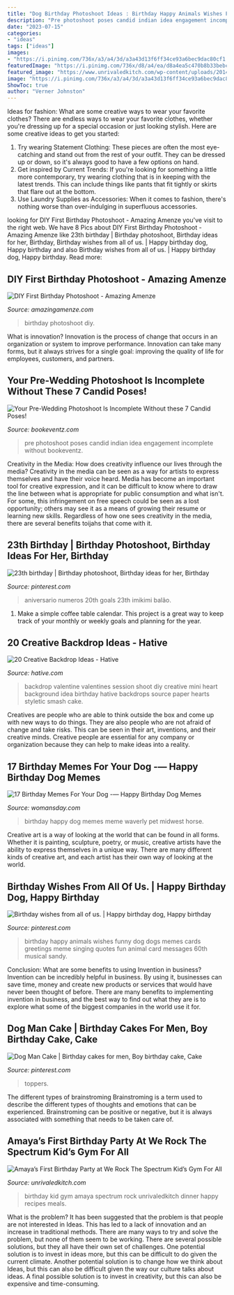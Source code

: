 ```yaml
---
title: "Dog Birthday Photoshoot Ideas : Birthday Happy Animals Wishes Funny Dog Dogs Memes Cards Greetings Meme Singing Quotes Fun Animal Card Messages 60th Musical Sandy"
description: "Pre photoshoot poses candid indian idea engagement incomplete without bookeventz"
date: "2023-07-15"
categories:
- "ideas"
tags: ["ideas"]
images:
- "https://i.pinimg.com/736x/a3/a4/3d/a3a43d13f6ff34ce93a6bec9dac80cf1.jpg"
featuredImage: "https://i.pinimg.com/736x/d8/a4/ea/d8a4ea5c470b8b33bebc94370aaf624d--birthday-makeup--birthday.jpg"
featured_image: "https://www.unrivaledkitch.com/wp-content/uploads/2014/09/001.jpg"
image: "https://i.pinimg.com/736x/a3/a4/3d/a3a43d13f6ff34ce93a6bec9dac80cf1.jpg"
ShowToc: true
author: "Verner Johnston"
---
```



Ideas for fashion: What are some creative ways to wear your favorite clothes?
There are endless ways to wear your favorite clothes, whether you're dressing up for a special occasion or just looking stylish. Here are some creative ideas to get you started: 
1. Try wearing Statement Clothing: These pieces are often the most eye-catching and stand out from the rest of your outfit. They can be dressed up or down, so it's always good to have a few options on hand. 
2. Get inspired by Current Trends: If you're looking for something a little more contemporary, try wearing clothing that is in keeping with the latest trends. This can include things like pants that fit tightly or skirts that flare out at the bottom. 
3. Use Laundry Supplies as Accessories: When it comes to fashion, there's nothing worse than over-indulging in superfluous accessories.

	

		
looking for DIY First Birthday Photoshoot - Amazing Amenze you've visit to the right web. We have 8 Pics about DIY First Birthday Photoshoot - Amazing Amenze like 23th birthday | Birthday photoshoot, Birthday ideas for her, Birthday, Birthday wishes from all of us. | Happy birthday dog, Happy birthday and also Birthday wishes from all of us. | Happy birthday dog, Happy birthday. Read more:
		
    
## DIY First Birthday Photoshoot - Amazing Amenze

<img loading=lazy src="https://amazingamenze.com/wp-content/uploads/2020/04/first-birthday-photoshoot.jpg" onerror="this.onerror=null;this.src='https://tse2.mm.bing.net/th?id=OIP.xyLv9TCyDPpSGv36BGNauAHaJ4&amp;pid=15.1';" alt="DIY First Birthday Photoshoot - Amazing Amenze">

_Source: amazingamenze.com_

>birthday photoshoot diy. 

	

What is innovation?
Innovation is the process of change that occurs in an organization or system to improve performance. Innovation can take many forms, but it always strives for a single goal: improving the quality of life for employees, customers, and partners.

    
## Your Pre-Wedding Photoshoot Is Incomplete Without These 7 Candid Poses!

<img loading=lazy src="https://www.bookeventz.com/blog/wp-content/uploads/2016/05/indian-engagement-photo-idea.jpg" onerror="this.onerror=null;this.src='https://tse3.mm.bing.net/th?id=OIP.XEh5z_obOtn-E5Nd1dLIMQHaE7&amp;pid=15.1';" alt="Your Pre-Wedding Photoshoot Is Incomplete Without these 7 Candid Poses!">

_Source: bookeventz.com_

>pre photoshoot poses candid indian idea engagement incomplete without bookeventz. 

	

Creativity in the Media: How does creativity influence our lives through the media?
Creativity in the media can be seen as a way for artists to express themselves and have their voice heard. Media has become an important tool for creative expression, and it can be difficult to know where to draw the line between what is appropriate for public consumption and what isn't. For some, this infringement on free speech could be seen as a lost opportunity; others may see it as a means of growing their resume or learning new skills. Regardless of how one sees creativity in the media, there are several benefits toijahs that come with it.

    
## 23th Birthday | Birthday Photoshoot, Birthday Ideas For Her, Birthday

<img loading=lazy src="https://i.pinimg.com/736x/d8/a4/ea/d8a4ea5c470b8b33bebc94370aaf624d--birthday-makeup--birthday.jpg" onerror="this.onerror=null;this.src='https://tse4.mm.bing.net/th?id=OIP.RoBZ2uLKsLcEG8fXjpIasQHaJ3&amp;pid=15.1';" alt="23th birthday | Birthday photoshoot, Birthday ideas for her, Birthday">

_Source: pinterest.com_

>aniversario numeros 20th goals 23th imikimi balão. 

	

1. Make a simple coffee table calendar. This project is a great way to keep track of your monthly or weekly goals and planning for the year.

    
## 20 Creative Backdrop Ideas - Hative

<img loading=lazy src="https://hative.com/wp-content/uploads/2014/12/backdrop-ideas/10-creative-backdrop-ideas.jpg" onerror="this.onerror=null;this.src='https://tse3.mm.bing.net/th?id=OIP.uNUmSlDfdLBlWMhahRNitgHaLH&amp;pid=15.1';" alt="20 Creative Backdrop Ideas - Hative">

_Source: hative.com_

>backdrop valentine valentines session shoot diy creative mini heart background idea birthday hative backdrops source paper hearts styletic smash cake. 

	

Creatives are people who are able to think outside the box and come up with new ways to do things. They are also people who are not afraid of change and take risks. This can be seen in their art, inventions, and their creative minds. Creative people are essential for any company or organization because they can help to make ideas into a reality.

    
## 17 Birthday Memes For Your Dog -— Happy Birthday Dog Memes

<img loading=lazy src="https://hips.hearstapps.com/hmg-prod.s3.amazonaws.com/images/happy-birthday-dog-memes-1589913917.jpg?crop=1.00xw:0.645xh;0,0.322xh&amp;resize=1200:*" onerror="this.onerror=null;this.src='https://tse3.mm.bing.net/th?id=OIP.TArGXuusD5cftjX1brkykQHaDt&amp;pid=15.1';" alt="17 Birthday Memes For Your Dog -— Happy Birthday Dog Memes">

_Source: womansday.com_

>birthday happy dog memes meme waverly pet midwest horse. 

	

Creative art is a way of looking at the world that can be found in all forms. Whether it is painting, sculpture, poetry, or music, creative artists have the ability to express themselves in a unique way. There are many different kinds of creative art, and each artist has their own way of looking at the world.

    
## Birthday Wishes From All Of Us. | Happy Birthday Dog, Happy Birthday

<img loading=lazy src="https://i.pinimg.com/736x/05/0c/2d/050c2d5144584600a12af62e1f9020a0.jpg" onerror="this.onerror=null;this.src='https://tse4.mm.bing.net/th?id=OIP.cEnfjfiWlklNEpZqDUlQXQHaKV&amp;pid=15.1';" alt="Birthday wishes from all of us. | Happy birthday dog, Happy birthday">

_Source: pinterest.com_

>birthday happy animals wishes funny dog dogs memes cards greetings meme singing quotes fun animal card messages 60th musical sandy. 

	

Conclusion: What are some benefits to using Invention in business?
Invention can be incredibly helpful in business. By using it, businesses can save time, money and create new products or services that would have never been thought of before. There are many benefits to implementing invention in business, and the best way to find out what they are is to explore what some of the biggest companies in the world use it for.

    
## Dog Man Cake | Birthday Cakes For Men, Boy Birthday Cake, Cake

<img loading=lazy src="https://i.pinimg.com/736x/a3/a4/3d/a3a43d13f6ff34ce93a6bec9dac80cf1.jpg" onerror="this.onerror=null;this.src='https://tse4.mm.bing.net/th?id=OIP.WT2Pwxi-yO3KhroQztcEdAHaJ3&amp;pid=15.1';" alt="Dog Man Cake | Birthday cakes for men, Boy birthday cake, Cake">

_Source: pinterest.com_

>toppers. 

	

The different types of brainstroming
Brainstroming is a term used to describe the different types of thoughts and emotions that can be experienced. Brainstroming can be positive or negative, but it is always associated with something that needs to be taken care of.

    
## Amaya’s First Birthday Party At We Rock The Spectrum Kid’s Gym For All

<img loading=lazy src="https://www.unrivaledkitch.com/wp-content/uploads/2014/09/001.jpg" onerror="this.onerror=null;this.src='https://tse4.mm.bing.net/th?id=OIP.gPf-OWg_ckRuAVrEEWBesgHaJ4&amp;pid=15.1';" alt="Amaya’s First Birthday Party at We Rock The Spectrum Kid’s Gym For All">

_Source: unrivaledkitch.com_

>birthday kid gym amaya spectrum rock unrivaledkitch dinner happy recipes meals. 

	

What is the problem?
It has been suggested that the problem is that people are not interested in Ideas. This has led to a lack of innovation and an increase in traditional methods. There are many ways to try and solve the problem, but none of them seem to be working. There are several possible solutions, but they all have their own set of challenges. One potential solution is to invest in ideas more, but this can be difficult to do given the current climate. Another potential solution is to change how we think about Ideas, but this can also be difficult given the way our culture talks about ideas. A final possible solution is to invest in creativity, but this can also be expensive and time-consuming.

